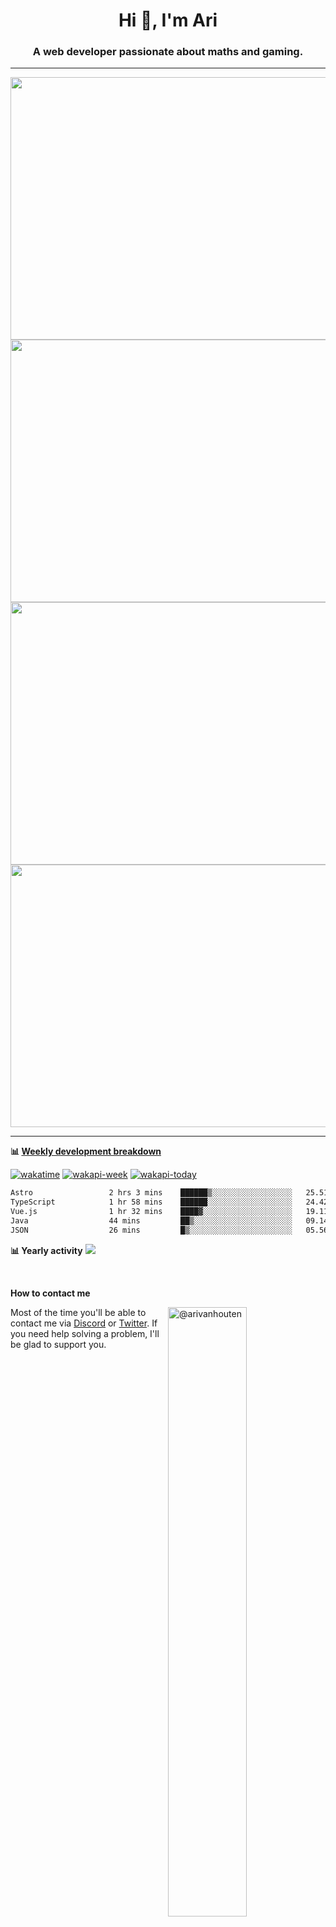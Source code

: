 <h1 align="center">Hi 👋, I'm Ari</h1>
<h3 align="center">A web developer passionate about maths and gaming.</h3>

---

<p float="left" align="middle"><img src="https://user-images.githubusercontent.com/56089155/195064669-12bd89bb-53c9-44b1-9fd8-993f93f585e1.png" width="600px" height="420px">
<img src="https://user-images.githubusercontent.com/56089155/195064706-c37aa3c8-f669-46c9-abba-1eadcbb910c5.png" width="600px" height="420px">
<img src="https://user-images.githubusercontent.com/56089155/195064753-0de674c7-4fc7-4831-a8a5-402e19cc77be.png" width="600px" height="420px">
<img src="https://b.catgirlsare.sexy/89YwwccX5orZ.png" width="600px" height="420px">
</p>

<hr />

**📊 [Weekly development breakdown](https://wakatime.com/@Ari24)**

[![wakatime](https://wakatime.com/badge/user/ca34c016-707f-4382-84cf-1823913a1423.svg)](https://wakatime.com/@ca34c016-707f-4382-84cf-1823913a1423) [![wakapi-week](https://waka.booky.dev/api/badge/Ari/interval:7_days?label=last%207%20days)](https://waka.booky.dev/api/badge/Ari/interval:today?label=today) [![wakapi-today](https://waka.booky.dev/api/badge/Ari/interval:today?label=today)](https://waka.booky.dev/api/badge/Ari/interval:today?label=today)

<!--START_SECTION:waka-->

```txt
Astro                 2 hrs 3 mins    ██████▒░░░░░░░░░░░░░░░░░░   25.51 %
TypeScript            1 hr 58 mins    ██████░░░░░░░░░░░░░░░░░░░   24.42 %
Vue.js                1 hr 32 mins    ████▓░░░░░░░░░░░░░░░░░░░░   19.11 %
Java                  44 mins         ██▒░░░░░░░░░░░░░░░░░░░░░░   09.14 %
JSON                  26 mins         █▒░░░░░░░░░░░░░░░░░░░░░░░   05.56 %
```

<!--END_SECTION:waka-->

**📊 Yearly activity**
<img src="https://waka.booky.dev/api/activity/chart/Ari.svg?dark&noattr">

<br />

**How to contact me**

<img width=50% align="right" src="https://discord-readme-badge.vercel.app/api?id=445915513181175808" alt="@arivanhouten">

Most of the time you'll be able to contact me via [Discord](https://aridevelopment.de/dc) or [Twitter](https://twitter.com/@AriOnIce24). If you need help solving a problem, I'll be glad to support you.
